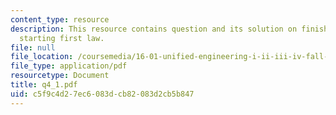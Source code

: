 ```yaml
---
content_type: resource
description: This resource contains question and its solution on finishing state changes,
  starting first law.
file: null
file_location: /coursemedia/16-01-unified-engineering-i-ii-iii-iv-fall-2005-spring-2006/c5f9c4d27ec6083dcb82083d2cb5b847_q4_1.pdf
file_type: application/pdf
resourcetype: Document
title: q4_1.pdf
uid: c5f9c4d2-7ec6-083d-cb82-083d2cb5b847
---
```

